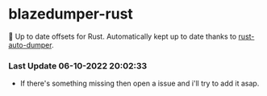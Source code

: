 # blazedumper-rust

🚀 Up to date offsets for Rust. Automatically kept up to date thanks to [rust-auto-dumper](https://github.com/Akandesh/rust-auto-dumper).


### Last Update 06-10-2022 20:02:33
- If there's something missing then open a issue and i'll try to add it asap.